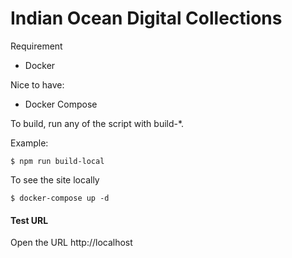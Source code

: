 Indian Ocean Digital Collections 
========

Requirement
- Docker

Nice to have:

- Docker Compose

To build, run any of the script with build-*.

Example:

```
$ npm run build-local
```

To see the site locally

```
$ docker-compose up -d
```

#### Test URL

Open the URL http://localhost
